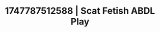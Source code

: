 ---
categories:
- Obedience kink
- Ethical porn
- Hentai
- Pegging play
- Hog tying
image: /assets/images/1747787512588.jpg
layout: post
seo:
  description: Featured content with premium ABDL Play, Scat Fetish. HD images available.
  keywords: ABDL Play, Scat Fetish
  og_image: /assets/images/1747787512588.jpg
  schema_type: VisualArtwork
tags:
- '#1747787512588'
- ABDL Play
- Scat Fetish
title: 1747787512588 | Scat Fetish ABDL Play
---